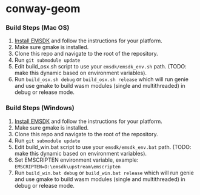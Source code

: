 # conway-geom

### Build Steps (Mac OS)

1. [Install EMSDK](https://github.com/emscripten-core/emsdk) and follow the instructions for your platform. 
2. Make sure gmake is installed. 
3. Clone this repo and navigate to the root of the repository.
4. Run ```git submodule update```
5. Edit build_osx.sh script to use your ```emsdk/emsdk_env.sh``` path. (TODO: make this dynamic based on environment variables). 
6. Run ```build_osx.sh debug``` or ```build_osx.sh release``` which will run genie and use gmake to build wasm modules (single and multithreaded) in debug or release mode.

### Build Steps (Windows)
1. [Install EMSDK](https://github.com/emscripten-core/emsdk) and follow the instructions for your platform. 
2. Make sure gmake is installed. 
3. Clone this repo and navigate to the root of the repository.
4. Run ```git submodule update```
5. Edit build_win.bat script to use your ```emsdk/emsdk_env.bat``` path. (TODO: make this dynamic based on environment variables). 
6. Set EMSCRIPTEN environment variable, example: ```EMSCRIPTEN=D:\emsdk\upstream\emscripten```
7. Run ```build_win.bat debug``` or ```build_win.bat release``` which will run genie and use gmake to build wasm modules (single and multithreaded) in debug or release mode.